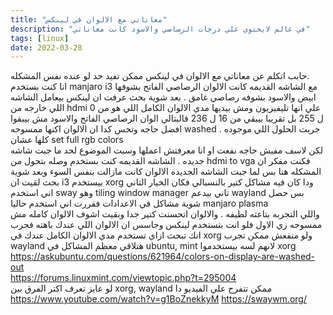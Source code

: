 ```yaml
---
title: "معاناتي مع الالوان في لينكس"
description: "في عالم لايحتوي علي درجات الرصاصي والاسود كانت معاناتي"
tags: [linux]
date: 2022-03-28
---
```


حابب اتكلم عن معاناتي مع الالوان في لينكس ممكن تفيد حد لو عنده نفس المشكله.  
انا كنت بستخدم manjaro i3 مع الشاشه القديمه كانت الالوان الرصاصي الفاتح بشوفها ابيض والاسود بشوفه رصاصي غامق . بعد شوية بحث عرفت ان لينكس بيعامل الشاشه اللي خارجه من hdmi علي انها تليفيزيون ومش بيديها مدي الالوان الكامل اللي هو من 0 ل 255 بل تقريبا بيبقي من 16 ل 236 فالبتالي الوان الرصاصي الفاتح والاسود مش بيبقوا افضل حاجه وتحس كدا ان الالوان اكنها ممسوحه washed . جربت الحلول اللي موجوده كلها عشان set full rgb colors  
لكن لاسف مفيش حاجه نفعت او انا معرفتش اعملها وسبت الموضوع لحد ما جبت شاشه جديده . الشاشه القديمه كنت بستخدم وصله بتحول من hdmi to vga فكنت مفكر ان المشكله هنا
بس لما جبت الشاشه الجديده الالوان كانت مازالت بنفس السوء
وبعد شوية بحث لقيت ان i3 بيستخدم xorg ودا كان فيه مشاكل كتير بالنسبالي
فكان الخيار التاني اني استخدم sway وهو tiling window manager تاني بيدعم wayland بس حصل شوية مشاكل في الاعدادات فقررت اني استخدم حاليا
manjaro plasma  
واللي التجربه بتاعته لطيفه . والالوان اتحسنت كتير جدا وبقيت اشوف الالوان كامله مش ممسوحه زي الاول فلو انت بتستخدم لينكس وحاسس ان الالوان اللي عندك باهته فجرب انك تبحث ازاي تستخدم مدي الالوان الكامل عندك في xorg ولو منفعش ممكن تجرب wayland
هتلاقي معظم المشاكل في ubuntu, mint لانهم لسه بيستخدموا xorg  
https://askubuntu.com/questions/621964/colors-on-display-are-washed-out  
https://forums.linuxmint.com/viewtopic.php?t=295004  
لو عايز تعرف اكتر الفرق بين xorg, wayland ممكن تتفرج علي الفيديو دا  
https://www.youtube.com/watch?v=g1BoZnekkyM
https://swaywm.org/
